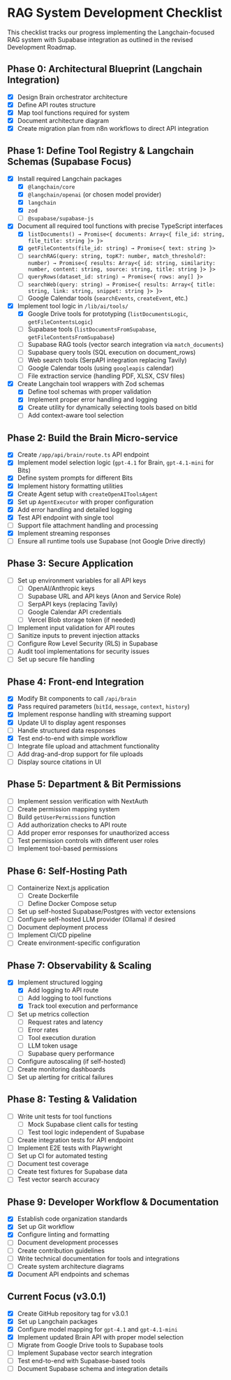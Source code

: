# RAG System Development Checklist

This checklist tracks our progress implementing the Langchain-focused RAG system with Supabase integration as outlined in the revised Development Roadmap.

## Phase 0: Architectural Blueprint (Langchain Integration)
- [x] Design Brain orchestrator architecture
- [x] Define API routes structure
- [x] Map tool functions required for system
- [x] Document architecture diagram
- [x] Create migration plan from n8n workflows to direct API integration

## Phase 1: Define Tool Registry & Langchain Schemas (Supabase Focus)
- [x] Install required Langchain packages
  - [x] `@langchain/core`
  - [x] `@langchain/openai` (or chosen model provider)
  - [x] `langchain`
  - [x] `zod`
  - [ ] `@supabase/supabase-js`
- [x] Document all required tool functions with precise TypeScript interfaces
  - [x] `listDocuments() → Promise<{ documents: Array<{ file_id: string, file_title: string }> }>` 
  - [x] `getFileContents(file_id: string) → Promise<{ text: string }>`
  - [ ] `searchRAG(query: string, topK?: number, match_threshold?: number) → Promise<{ results: Array<{ id: string, similarity: number, content: string, source: string, title: string }> }>`
  - [ ] `queryRows(dataset_id: string) → Promise<{ rows: any[] }>`
  - [ ] `searchWeb(query: string) → Promise<{ results: Array<{ title: string, link: string, snippet: string }> }>`
  - [ ] Google Calendar tools (`searchEvents`, `createEvent`, etc.)
- [x] Implement tool logic in `/lib/ai/tools/`
  - [x] Google Drive tools for prototyping (`listDocumentsLogic`, `getFileContentsLogic`)
  - [ ] Supabase tools (`listDocumentsFromSupabase`, `getFileContentsFromSupabase`)
  - [ ] Supabase RAG tools (vector search integration via `match_documents`)
  - [ ] Supabase query tools (SQL execution on document_rows)
  - [ ] Web search tools (SerpAPI integration replacing Tavily)
  - [ ] Google Calendar tools (using `googleapis` calendar)
  - [ ] File extraction service (handling PDF, XLSX, CSV files)
- [x] Create Langchain tool wrappers with Zod schemas
  - [x] Define tool schemas with proper validation
  - [x] Implement proper error handling and logging
  - [x] Create utility for dynamically selecting tools based on bitId
  - [ ] Add context-aware tool selection

## Phase 2: Build the Brain Micro-service
- [x] Create `/app/api/brain/route.ts` API endpoint
- [x] Implement model selection logic (`gpt-4.1` for Brain, `gpt-4.1-mini` for Bits)
- [x] Define system prompts for different Bits
- [x] Implement history formatting utilities
- [x] Create Agent setup with `createOpenAIToolsAgent`
- [x] Set up `AgentExecutor` with proper configuration
- [x] Add error handling and detailed logging
- [x] Test API endpoint with single tool
- [ ] Support file attachment handling and processing
- [x] Implement streaming responses
- [ ] Ensure all runtime tools use Supabase (not Google Drive directly)

## Phase 3: Secure Application
- [ ] Set up environment variables for all API keys
  - [ ] OpenAI/Anthropic keys
  - [ ] Supabase URL and API keys (Anon and Service Role)
  - [ ] SerpAPI keys (replacing Tavily)
  - [ ] Google Calendar API credentials
  - [ ] Vercel Blob storage token (if needed)
- [ ] Implement input validation for API routes
- [ ] Sanitize inputs to prevent injection attacks
- [ ] Configure Row Level Security (RLS) in Supabase 
- [ ] Audit tool implementations for security issues
- [ ] Set up secure file handling

## Phase 4: Front-end Integration
- [x] Modify Bit components to call `/api/brain`
- [x] Pass required parameters (`bitId`, `message`, `context`, `history`)
- [x] Implement response handling with streaming support
- [x] Update UI to display agent responses
- [ ] Handle structured data responses
- [x] Test end-to-end with simple workflow
- [ ] Integrate file upload and attachment functionality
- [ ] Add drag-and-drop support for file uploads
- [ ] Display source citations in UI

## Phase 5: Department & Bit Permissions
- [ ] Implement session verification with NextAuth
- [ ] Create permission mapping system
- [ ] Build `getUserPermissions` function
- [ ] Add authorization checks to API route
- [ ] Add proper error responses for unauthorized access
- [ ] Test permission controls with different user roles
- [ ] Implement tool-based permissions

## Phase 6: Self-Hosting Path
- [ ] Containerize Next.js application
  - [ ] Create Dockerfile
  - [ ] Define Docker Compose setup
- [ ] Set up self-hosted Supabase/Postgres with vector extensions
- [ ] Configure self-hosted LLM provider (Ollama) if desired
- [ ] Document deployment process
- [ ] Implement CI/CD pipeline
- [ ] Create environment-specific configuration

## Phase 7: Observability & Scaling
- [x] Implement structured logging
  - [x] Add logging to API route
  - [ ] Add logging to tool functions
  - [x] Track tool execution and performance
- [ ] Set up metrics collection
  - [ ] Request rates and latency
  - [ ] Error rates
  - [ ] Tool execution duration
  - [ ] LLM token usage
  - [ ] Supabase query performance
- [ ] Configure autoscaling (if self-hosted)
- [ ] Create monitoring dashboards
- [ ] Set up alerting for critical failures

## Phase 8: Testing & Validation
- [ ] Write unit tests for tool functions
  - [ ] Mock Supabase client calls for testing
  - [ ] Test tool logic independent of Supabase
- [ ] Create integration tests for API endpoint
- [ ] Implement E2E tests with Playwright
- [ ] Set up CI for automated testing
- [ ] Document test coverage
- [ ] Create test fixtures for Supabase data
- [ ] Test vector search accuracy

## Phase 9: Developer Workflow & Documentation
- [x] Establish code organization standards
- [x] Set up Git workflow
- [x] Configure linting and formatting
- [ ] Document development processes
- [ ] Create contribution guidelines
- [ ] Write technical documentation for tools and integrations
- [ ] Create system architecture diagrams
- [x] Document API endpoints and schemas

## Current Focus (v3.0.1)
- [x] Create GitHub repository tag for v3.0.1
- [x] Set up Langchain packages
- [x] Configure model mapping for `gpt-4.1` and `gpt-4.1-mini`
- [x] Implement updated Brain API with proper model selection
- [ ] Migrate from Google Drive tools to Supabase tools
- [ ] Implement Supabase vector search integration
- [ ] Test end-to-end with Supabase-based tools
- [ ] Document Supabase schema and integration details 